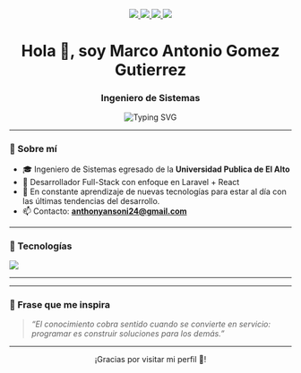 <!-- ──────────────────────────────────────────────────────────── -->
<!-- REDES SOCIALES · se muestran arriba en formato badge -->
<p align="center">
  <a href="https://facebook.com/anthony.g.9085" target="_blank">
    <img src="https://img.shields.io/badge/Facebook-1877F2?style=for-the-badge&logo=facebook&logoColor=white" />
  </a>
  <a href="https://wa.me/59176537648" target="_blank">
    <img src="https://img.shields.io/badge/WhatsApp-25D366?style=for-the-badge&logo=whatsapp&logoColor=white" />
  </a>
  <a href="https://linkedin.com/in/marco-antonio-gomez-gutierrez-596531273" target="_blank">
    <img src="https://img.shields.io/badge/LinkedIn-0A66C2?style=for-the-badge&logo=linkedin&logoColor=white" />
  </a>
  <a href="mailto:anthonyansoni24@gmail.com">
    <img src="https://img.shields.io/badge/Email-D14836?style=for-the-badge&logo=gmail&logoColor=white" />
  </a>
</p>

<h1 align="center">Hola 👋, soy Marco Antonio Gomez Gutierrez</h1>
<h3 align="center">Ingeniero de Sistemas</h3>

<p align="center">
  <img src="https://readme-typing-svg.herokuapp.com?font=Fira+Code&size=22&pause=1000&center=true&vCenter=true&width=435&lines=Desarrollador+Web+Full-Stack;Apasionado+por+la+tecnología;Siempre+creando+e+innovando" alt="Typing SVG" />
</p>

---

### 🧠 Sobre mí

- 🎓 Ingeniero de Sistemas egresado de la **Universidad Publica de El Alto**  
- 💼 Desarrollador Full-Stack con enfoque en Laravel + React  
- 🌱 En constante aprendizaje de nuevas tecnologías para estar al día con las últimas tendencias del desarrollo.  
- 📫 Contacto: **anthonyansoni24@gmail.com**

---

### 🚀 Tecnologías

<p align="left">
  <img src="https://skillicons.dev/icons?i=php,laravel,react,bootstrap,mysql,js,html,css,vite" />
</p>

---

<!--### 📊 Estadísticas

<p align="center">
  <img src="https://github-readme-stats.vercel.app/api?username=ansoni241&show_icons=true&theme=radical" />
</p>
<p align="center">
  <img src="https://github-readme-streak-stats.herokuapp.com/?user=ansoni241&theme=radical" />
</p>-->

---

### 📣 Frase que me inspira
> *“El conocimiento cobra sentido cuando se convierte en servicio: programar es construir soluciones para los demás.”*

---

<!--            ESTA LISTA SE ACTUALIZA AUTOMÁTICAMENTE                     -->
<!--### 📌 Proyectos destacados-->
<!-- start: readme-repos-list -->
<!-- end: readme-repos-list -->

<p align="center">¡Gracias por visitar mi perfil 💙!</p>
